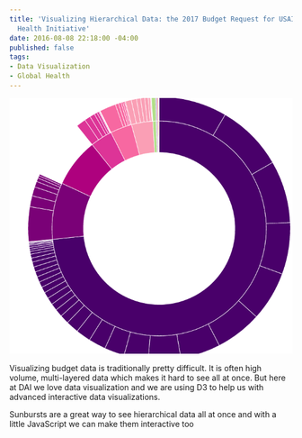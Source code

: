 ```yaml
---
title: 'Visualizing Hierarchical Data: the 2017 Budget Request for USAID''s Global
  Health Initiative'
date: 2016-08-08 22:18:00 -04:00
published: false
tags:
- Data Visualization
- Global Health
---
```


![Sunburst](/uploads/Capture.PNG)

Visualizing budget data is traditionally pretty difficult. It is often high volume, multi-layered data which makes it hard to see all at once. But here at DAI we love data visualization and we are using D3 to help us with advanced interactive data visualizations.

Sunbursts are a great way to see hierarchical data all at once and with a little JavaScript we can make them interactive too


